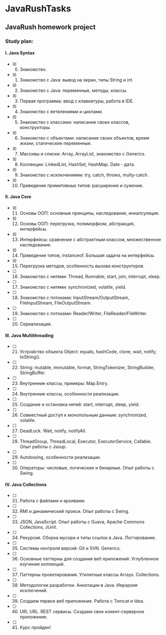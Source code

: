 # JavaRushTasks

## JavaRush homework project

### Study plan:

#### I. Java Syntax
- [x] 0. Знакомство.
- [x] 1. Знакомство с Java: вывод на экран, типы String и int.
- [x] 2. Знакомство с Java: переменные, методы, классы.
- [x] 3. Первая программа: ввод с клавиатуры, работа в IDE.
- [x] 4. Знакомство с ветвлениями и циклами.
- [x] 5. Знакомство с классами: написание своих классов, конструкторы.
- [x] 6. Знакомство с объектами: написание своих объектов, время жизни, статические переменные.
- [x] 7. Массивы и списки: Array, ArrayList, знакомство с Generics.
- [x] 8. Коллекции: LinkedList, HashSet, HashMap. Date - дата.
- [x] 9. Знакомство с исключениями: try, catch, throws, multy-catch.
- [x] 10. Приведение примитивных типов: расширение и сужение.
#### II. Java Core
- [x] 11. Основы ООП: основные принципы, наследование, инкапсуляция.
- [x] 12. Основы ООП: перегрузка, полиморфизм, абстракция, интерфейсы.
- [x] 13. Интерфейсы: сравнение с абстрактным классом, множественное наследование.
- [x] 14. Приведение типов, instanceof. Большая задача на интерфейсы.
- [x] 15. Перегрузка методов, особенность вызова конструкторов.
- [ ] 16. Знакомство с нитями: Thread, Runnable, start, join, interrupt, sleep.
- [ ] 17. Знакомство с нитями: synchronized, volatile, yield.
- [ ] 18. Знакомство с потоками: InputStream/OutputStream, FileInputStream, FileOutputStream.
- [ ] 19. Знакомство с потоками: Reader/Writer, FileReader/FileWriter.
- [ ] 20. Сериализация.
#### III. Java Multithreading
- [ ] 21. Устройство объекта Object: equals, hashCode, clone, wait, notify, toString().
- [ ] 22. String: mutable, immutable, format, StringTokenizer, StringBuilder, StringBuffer.
- [ ] 23. Внутренние классы, примеры: Map.Entry.
- [ ] 24. Внутренние классы, особенности реализации.
- [ ] 25. Создание и остановка нитей: start, interrupt, sleep, yield.
- [ ] 26. Совместный доступ к монопольным данным: synchronized, volatile.
- [ ] 27. DeadLock. Wait, notify, notifyAll.
- [ ] 28. ThreadGroup, ThreadLocal, Executor, ExecutorService, Callable. Опыт работы с Jsoup.
- [ ] 29. Autoboxing, особенности реализации.
- [ ] 30. Операторы: числовые, логические и бинарные. Опыт работы с Swing.
#### IV. Java Collections
- [ ] 31. Работа с файлами и архивами.
- [ ] 32. RMI и динамический прокси. Опыт работы с Swing.
- [ ] 33. JSON, JavaScript. Опыт работы с Guava, Apache Commons Collections, JUnit.
- [ ] 34. Рекурсия. Сборка мусора и типы ссылок в Java. Логгирование.
- [ ] 35. Системы контроля версий: Git и SVN. Generics.
- [ ] 36. Основные паттерны для создания веб приложений. Углубленное изучение коллекций.
- [ ] 37. Паттерны проектирования. Утилитные классы Arrays. Collections.
- [ ] 38. Методологии разработки. Аннотации в Java. Иерархия исключений.
- [ ] 39. Создаем первое веб приложение. Работа с Tomcat и Idea.
- [ ] 40. URI, URL. REST сервисы. Создаем свое клиент-серверное приложение.
- [ ] 41. Курс пройден!

